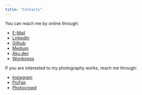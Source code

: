 ```yaml
---
title: "Contacts"
---
```


You can reach me by online through:

- [E-Mail](ridwanbejo@gmail.com)
- [LinkedIn](https://www.linkedin.com/feed/)
- [Github](https://github.com/ridwanbejo/)
- [Medium](https://ridwanfajar.medium.com/)
- [Aku.dev](https://aku.dev/)
- [Wordpress](https://ridwanbejo.wordpress.com/)

If you are interested to my photography works, reach me through:

- [Instagram](https://www.instagram.com/ridwanbejo_photographs/)
- [PicFair](https://ridwanbejo.picfair.com/)
- [Photocrowd](https://www.photocrowd.com/photographer-community/340842/)